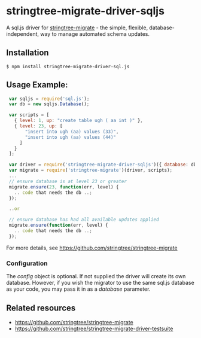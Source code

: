 # stringtree-migrate-driver-sqljs

A sql.js driver for [stringtree-migrate](https://github.com/stringtree/stringtree-migrate) - the simple, flexible, database-independent, way to manage automated schema updates.

## Installation

    $ npm install stringtree-migrate-driver-sql.js

## Usage Example:
```js
 var sqljs = require('sql.js');
 var db = new sqljs.Database();

 var scripts = [
   { level: 1, up: "create table ugh ( aa int )" },
   { level: 23, up: [
       "insert into ugh (aa) values (33)",
       "insert into ugh (aa) values (44)"
     ]
   }
 ];

 var driver = require('stringtree-migrate-driver-sqljs')({ database: db });
 var migrate = require('stringtree-migrate')(driver, scripts);
 ...
 // ensure database is at level 23 or greater
 migrate.ensure(23, function(err, level) {
   .. code that needs the db ..;
 });

 ..or

 // ensure database has had all available updates applied
 migrate.ensure(function(err, level) {
   .. code that needs the db ..;
 });
```

For more details, see https://github.com/stringtree/stringtree-migrate

### Configuration

The _config_ object is optional. If not supplied the driver will create its own database. However, if you wish the migrator to use the same sql.js database as your code, you may pass it in as a _database_ parameter.

## Related resources

* https://github.com/stringtree/stringtree-migrate
* https://github.com/stringtree/stringtree-migrate-driver-testsuite
